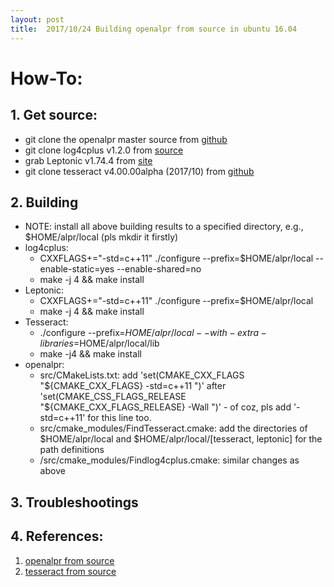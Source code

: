 ```yaml
---
layout: post
title:  2017/10/24 Building openalpr from source in ubuntu 16.04
---
```


# How-To:

## 1. Get source:
* git clone the openalpr master source from [github](https://github.com/openalpr/openalpr)
* git clone log4cplus v1.2.0 from [source](https://sourceforge.net/projects/log4cplus/files/log4cplus-stable/1.2.0/)
* grab Leptonic v1.74.4 from [site](http://www.leptonica.org/source/leptonica-1.74.4.tar.gz)
* git clone tesseract v4.00.00alpha (2017/10) from [github](https://github.com/tesseract-ocr/tesseract/)

## 2. Building 
* NOTE: install all above building results to a specified directory, e.g., $HOME/alpr/local (pls mkdir it firstly)
* log4cplus:
  - CXXFLAGS+="-std=c++11" ./configure --prefix=$HOME/alpr/local --enable-static=yes --enable-shared=no
  - make -j 4 && make install
* Leptonic:
  - CXXFLAGS+="-std=c++11" ./configure --prefix=$HOME/alpr/local
  - make -j 4 && make install
* Tesseract:
  - ./configure --prefix=$HOME/alpr/local --with-extra-libraries=$HOME/alpr/local/lib
  - make -j4 && make install
* openalpr:
  - src/CMakeLists.txt: add 'set(CMAKE_CXX_FLAGS "${CMAKE_CXX_FLAGS} -std=c++11 ")' after 'set(CMAKE_CSS_FLAGS_RELEASE "${CMAKE_CXX_FLAGS_RELEASE} -Wall ")' - of coz, pls add '-std=c++11' for this line too.
  - src/cmake_modules/FindTesseract.cmake: add the directories of $HOME/alpr/local and $HOME/alpr/local/[tesseract, leptonic] for the path definitions
  - /src/cmake_modules/Findlog4cplus.cmake: similar changes as above
  
## 3. Troubleshootings

## 4. References: 
1. [openalpr from source](https://github.com/openalpr/openalpr/wiki/Compilation-instructions-(Ubuntu-Linux))
2. [tesseract from source](https://github.com/tesseract-ocr/tesseract/wiki/Compiling#Linux)

